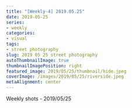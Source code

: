 ```yaml
---
title: "[Weekly-4] 2019.05.25"
date: 2019-05-25
series:
- weekly
categories:
- visual
tags:
- street photography
slug: 2019 05 25 street photography
autoThumbnailImage: true
thumbnailImagePosition: right
featured_image: 2019/05/25/thumbnail/hide.jpeg
coverImage: /images/2019/05/25/riverside.jpeg
metaAlignment: center
---
```


Weekly shots - 2019/05/25
<!--more-->